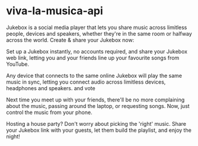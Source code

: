 # viva-la-musica-api


Jukebox is a social media player that lets you share music across limitless people, devices and speakers, whether they're in the same room or halfway across the world. Create & share your Jukebox now:

Set up a Jukebox instantly, no accounts required, and share your Jukebox web link, letting you and your friends line up your favourite songs from YouTube.

Any device that connects to the same online Jukebox will play the same music in sync, letting you connect audio across limitless devices, headphones and speakers. and vote

Next time you meet up with your friends, there'll be no more complaining about the music, passing around the laptop, or requesting songs. Now, just control the music from your phone.

Hosting a house party? Don't worry about picking the 'right' music. Share your Jukebox link with your guests, let them build the playlist, and enjoy the night!
